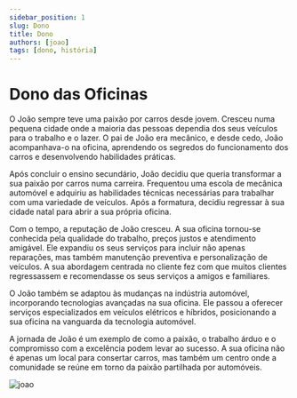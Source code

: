 ```yaml
---
sidebar_position: 1
slug: Dono
title: Dono
authors: [joao]
tags: [dono, história]
---
```


# Dono das Oficinas

O João sempre teve uma paixão por carros desde jovem. Cresceu numa pequena cidade onde a maioria das pessoas dependia dos seus veículos para o trabalho e o lazer. O pai de João era mecânico, e desde cedo, João acompanhava-o na oficina, aprendendo os segredos do funcionamento dos carros e desenvolvendo habilidades práticas.

Após concluir o ensino secundário, João decidiu que queria transformar a sua paixão por carros numa carreira. Frequentou uma escola de mecânica automóvel e adquiriu as habilidades técnicas necessárias para trabalhar com uma variedade de veículos. Após a formatura, decidiu regressar à sua cidade natal para abrir a sua própria oficina.

Com o tempo, a reputação de João cresceu. A sua oficina tornou-se conhecida pela qualidade do trabalho, preços justos e atendimento amigável. Ele expandiu os seus serviços para incluir não apenas reparações, mas também manutenção preventiva e personalização de veículos. A sua abordagem centrada no cliente fez com que muitos clientes regressassem e recomendasse os seus serviços a amigos e familiares.

O João também se adaptou às mudanças na indústria automóvel, incorporando tecnologias avançadas na sua oficina. Ele passou a oferecer serviços especializados em veículos elétricos e híbridos, posicionando a sua oficina na vanguarda da tecnologia automóvel.

A jornada de João é um exemplo de como a paixão, o trabalho árduo e o compromisso com a excelência podem levar ao sucesso. A sua oficina não é apenas um local para consertar carros, mas também um centro onde a comunidade se reúne em torno da paixão partilhada por automóveis.

![joao](https://cdn.discordapp.com/attachments/1049372613945851975/1189277678335963136/image.png?ex=659d9426&is=658b1f26&hm=badb5c2226f3ae42e3eae6e6cff0bee3894d8125e2b4e40e412df52251aa3729&)